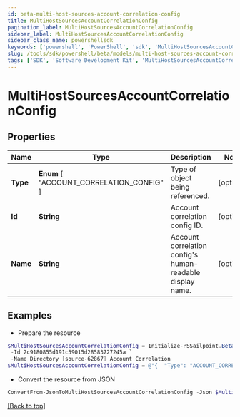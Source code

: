 ```yaml
---
id: beta-multi-host-sources-account-correlation-config
title: MultiHostSourcesAccountCorrelationConfig
pagination_label: MultiHostSourcesAccountCorrelationConfig
sidebar_label: MultiHostSourcesAccountCorrelationConfig
sidebar_class_name: powershellsdk
keywords: ['powershell', 'PowerShell', 'sdk', 'MultiHostSourcesAccountCorrelationConfig', 'BetaMultiHostSourcesAccountCorrelationConfig'] 
slug: /tools/sdk/powershell/beta/models/multi-host-sources-account-correlation-config
tags: ['SDK', 'Software Development Kit', 'MultiHostSourcesAccountCorrelationConfig', 'BetaMultiHostSourcesAccountCorrelationConfig']
---
```



# MultiHostSourcesAccountCorrelationConfig

## Properties

Name | Type | Description | Notes
------------ | ------------- | ------------- | -------------
**Type** |  **Enum** [  "ACCOUNT_CORRELATION_CONFIG" ] | Type of object being referenced. | [optional] 
**Id** | **String** | Account correlation config ID. | [optional] 
**Name** | **String** | Account correlation config's human-readable display name. | [optional] 

## Examples

- Prepare the resource
```powershell
$MultiHostSourcesAccountCorrelationConfig = Initialize-PSSailpoint.BetaMultiHostSourcesAccountCorrelationConfig  -Type ACCOUNT_CORRELATION_CONFIG `
 -Id 2c9180855d191c59015d28583727245a `
 -Name Directory [source-62867] Account Correlation
$MultiHostSourcesAccountCorrelationConfig = @"{  "Type": "ACCOUNT_CORRELATION_CONFIG", "Id": "2c9180855d191c59015d28583727245a", "Name": "Directory [source-62867] Account Correlation" }"@
```

- Convert the resource from JSON
```powershell
ConvertFrom-JsonToMultiHostSourcesAccountCorrelationConfig -Json $MultiHostSourcesAccountCorrelationConfig
```


[[Back to top]](#) 

